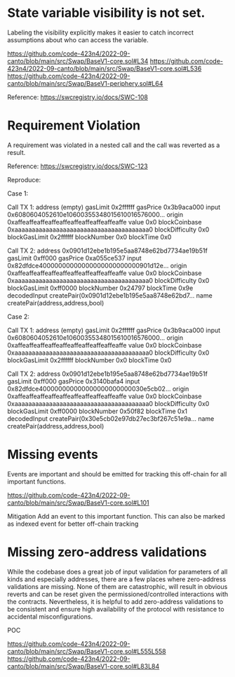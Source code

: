 # State variable visibility is not set. 

Labeling the visibility explicitly makes it easier to catch incorrect assumptions about who can access the variable.

https://github.com/code-423n4/2022-09-canto/blob/main/src/Swap/BaseV1-core.sol#L34 
https://github.com/code-423n4/2022-09-canto/blob/main/src/Swap/BaseV1-core.sol#L536
https://github.com/code-423n4/2022-09-canto/blob/main/src/Swap/BaseV1-periphery.sol#L64

Reference: https://swcregistry.io/docs/SWC-108

# Requirement Violation

A requirement was violated in a nested call and the call was reverted as a result.

Reference: https://swcregistry.io/docs/SWC-123

Reproduce:

Case 1:

Call TX 1:
address (empty)
gasLimit 0x2ffffff
gasPrice 0x3b9aca000
input 0x6080604052610e10600355348015610016576000...
origin 0xaffeaffeaffeaffeaffeaffeaffeaffeaffeaffe
value 0x0
blockCoinbase 0xaaaaaaaaaaaaaaaaaaaaaaaaaaaaaaaaaaaaaaa0
blockDifficulty 0x0
blockGasLimit 0x2ffffff
blockNumber 0x0
blockTime 0x0

Call TX 2:
address 0x0901d12ebe1b195e5aa8748e62bd7734ae19b51f
gasLimit 0xff000
gasPrice 0xa055ce537
input 0x82dfdce40000000000000000000000000901d12e...
origin 0xaffeaffeaffeaffeaffeaffeaffeaffeaffeaffe
value 0x0
blockCoinbase 0xaaaaaaaaaaaaaaaaaaaaaaaaaaaaaaaaaaaaaaa0
blockDifficulty 0x0
blockGasLimit 0xff0000
blockNumber 0x24797
blockTime 0x9e
decodedInput createPair(0x0901d12ebe1b195e5aa8748e62bd7...
name createPair(address,address,bool)

Case 2:

Call TX 1:
address (empty)
gasLimit 0x2ffffff
gasPrice 0x3b9aca000
input 0x6080604052610e10600355348015610016576000...
origin 0xaffeaffeaffeaffeaffeaffeaffeaffeaffeaffe
value 0x0
blockCoinbase 0xaaaaaaaaaaaaaaaaaaaaaaaaaaaaaaaaaaaaaaa0
blockDifficulty 0x0
blockGasLimit 0x2ffffff
blockNumber 0x0
blockTime 0x0

Call TX 2:
address 0x0901d12ebe1b195e5aa8748e62bd7734ae19b51f
gasLimit 0xff000
gasPrice 0x3140bafa4
input 0x82dfdce400000000000000000000000030e5cb02...
origin 0xaffeaffeaffeaffeaffeaffeaffeaffeaffeaffe
value 0x0
blockCoinbase 0xaaaaaaaaaaaaaaaaaaaaaaaaaaaaaaaaaaaaaaa0
blockDifficulty 0x0
blockGasLimit 0xff0000
blockNumber 0x50f82
blockTime 0x1
decodedInput createPair(0x30e5cb02e97db27ec3bf267c51e9a... 
name createPair(address,address,bool)

# Missing events

Events are important and should be emitted for tracking this off-chain for all important functions.
 
https://github.com/code-423n4/2022-09-canto/blob/main/src/Swap/BaseV1-core.sol#L101

Mitigation
Add an event to this important function. This can also be marked as indexed event for better off-chain  tracking


# Missing zero-address validations


While the codebase does a great job of input validation  for parameters of all kinds and especially addresses, there are a few  places where zero-address validations are missing. None of them are  catastrophic, will result in obvious reverts and can be reset given the  permissioned/controlled interactions with the contracts.
Nevertheless, it is helpful to add zero-address  validations to be consistent and ensure high availability of the  protocol with resistance to accidental misconfigurations.

POC

https://github.com/code-423n4/2022-09-canto/blob/main/src/Swap/BaseV1-core.sol#L555L558
https://github.com/code-423n4/2022-09-canto/blob/main/src/Swap/BaseV1-core.sol#L83L84



